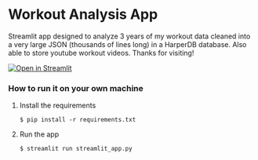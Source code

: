 # Workout Analysis App

Streamlit app designed to analyze 3 years of my workout data cleaned into a very large JSON (thousands of lines long) in a HarperDB database. Also able to store youtube workout videos.
Thanks for visiting!

[![Open in Streamlit](https://static.streamlit.io/badges/streamlit_badge_black_white.svg)](https://gdp-dashboard-template.streamlit.app/)

### How to run it on your own machine

1. Install the requirements

   ```
   $ pip install -r requirements.txt
   ```

2. Run the app

   ```
   $ streamlit run streamlit_app.py
   ```
